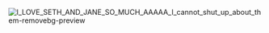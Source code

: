 ![I_LOVE_SETH_AND_JANE_SO_MUCH_AAAAA_I_cannot_shut_up_about_them-removebg-preview](https://github.com/user-attachments/assets/8e7c55dc-2002-47b6-b19e-5a55d3786cb1)
